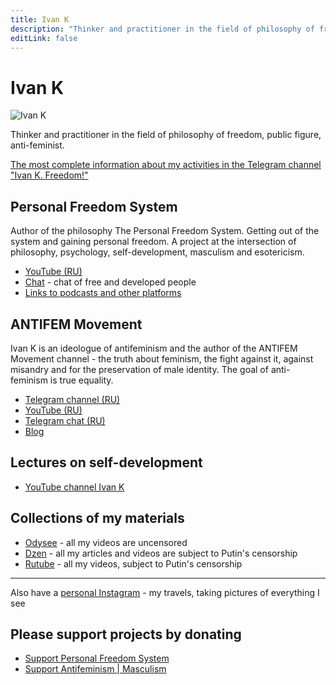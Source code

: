 ```yaml
---
title: Ivan K
description: "Thinker and practitioner in the field of philosophy of freedom, public figure, anti-feminist."
editLink: false
---
```


# Ivan K

![Ivan K](/media/ivan-k.avif)

Thinker and practitioner in the field of philosophy of freedom, public figure, anti-feminist.

[The most complete information about my activities in the Telegram channel "Ivan K. Freedom!"](https://t.me/ivan_k_freedom)

## Personal Freedom System

Author of the philosophy The Personal Freedom System. Getting out of the system and gaining personal freedom. A project at the intersection of philosophy, psychology, self-development, masculism and esotericism.

- [YouTube (RU)](https://www.youtube.com/@slsfreedom)
- [Chat](https://t.me/slsfreedom_chat) - chat of free and developed people
- [Links to podcasts and other platforms](/en/page/links)

## ANTIFEM Movement

Ivan K is an ideologue of antifeminism and the author of the ANTIFEM Movement channel - the truth about feminism, the fight against it, against misandry and for the preservation of male identity. The goal of anti-feminism is true equality.

- [Telegram channel (RU)](https://t.me/antifem_battle)
- [YouTube (RU)](https://www.youtube.com/@antifem-move)
- [Telegram chat (RU)](https://t.me/antifem_battle_chat)
- [Blog](https://blog.antifem-move.org/en/recent/1)

## Lectures on self-development

- [YouTube channel Ivan K](https://www.youtube.com/@ivan-k-freedom)

## Collections of my materials

- [Odysee](https://odysee.com/@slsfreedom:d) - all my videos are uncensored
- [Dzen](https://dzen.ru/ivan_k_freedom) - all my articles and videos are subject to Putin's censorship
- [Rutube](https://rutube.ru/channel/40391704) - all my videos, subject to Putin's censorship

---

Also have a [personal Instagram](https://www.instagram.com/ivan_k_libertad) - my travels, taking pictures of everything I see

## Please support projects by donating

- [Support Personal Freedom System](/en/page/donate)
- [Support Antifeminism | Masculism](https://blog.antifem-move.org/en/page/donate)
